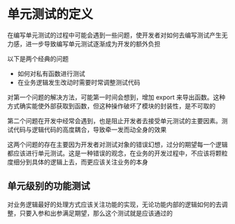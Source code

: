 # 单元测试的定义

在编写单元测试的过程中可能会遇到一些问题，使开发者对如何去编写测试产生无力感，进一步导致编写单元测试逐渐成为开发的额外负担

以下是两个经典的问题

- 如何对私有函数进行测试
- 在业务逻辑发生改动时需要时常调整测试代码

对第一个问题的解决方法，可能第一时间会想到，增加 export 来导出函数。这种方式确实能使外部获取到函数，但这种操作破坏了模块的封装性，是不可取的

第二个问题在开发中经常会遇到，也是阻止开发者去接受单元测试的主要因素。测试代码与逻辑代码的高度耦合，导致牵一发而动全身的效果

这两个问题的存在主要因为开发者对测试对象的错误幻想，过分的期望每一个逻辑都应该进行单元测试。这是一种错误的观念，在业务的开发过程中，不应该将颗粒度细分到具体的逻辑上去，而更应该关注业务的本身

## 单元级别的功能测试

对业务逻辑最好的处理方式应该关注功能的实现，无论功能内部的逻辑如何的去调整，只要入参和出参满足期望，那么这个测试就是应该通过的